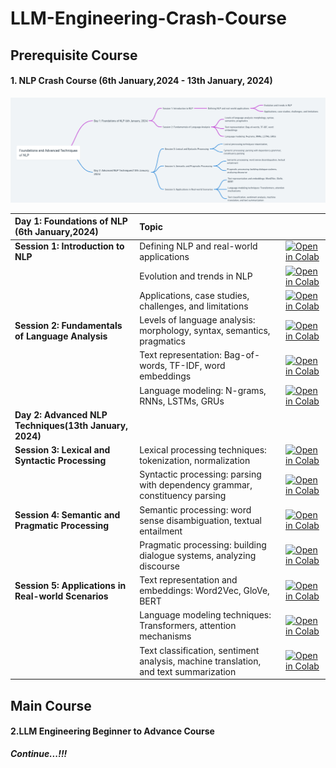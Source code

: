 # LLM-Engineering-Crash-Course

## Prerequisite Course

#### 1. NLP Crash Course (6th January,2024 - 13th January, 2024)

![](images/NLPWorkshopMindMap.png)

| Day 1: Foundations of NLP (6th January,2024)                 | Topic                                                                                |                                                                                                                                                                                                                                      |
| :----------------------------------------------------------- | :----------------------------------------------------------------------------------- | ------------------------------------------------------------------------------------------------------------------------------------------------------------------------------------------------------------------------------------ |
| **Session 1: Introduction to NLP**                     | Defining NLP and real-world applications                                             | [![Open in Colab](https://colab.research.google.com/assets/colab-badge.svg)](https://colab.research.google.com/github/ashishpatel26/LLM-Engineering-Crash-Course/)                                                                        |
|                                                              | Evolution and trends in NLP                                                          | [![Open in Colab](https://colab.research.google.com/assets/colab-badge.svg)](https://colab.research.google.com/github/ashishpatel26/LLM-Engineering-Crash-Course/)                                                                        |
|                                                              | Applications, case studies, challenges, and limitations                              | [![Open in Colab](https://colab.research.google.com/assets/colab-badge.svg)](https://colab.research.google.com/github/ashishpatel26/LLM-Engineering-Crash-Course/)                                                                        |
| **Session 2: Fundamentals of Language Analysis**       | Levels of language analysis: morphology, syntax, semantics, pragmatics               | [![Open in Colab](https://colab.research.google.com/assets/colab-badge.svg)](https://colab.research.google.com/github/ashishpatel26/LLM-Engineering-Crash-Course/blob/main/NLPCrashCourse/Session2/2_1_Levels_of_language_analysis.ipynb) |
|                                                              | Text representation: Bag-of-words, TF-IDF, word embeddings                           | [![Open in Colab](https://colab.research.google.com/assets/colab-badge.svg)](https://colab.research.google.com/github/ashishpatel26/LLM-Engineering-Crash-Course/blob/main/NLPCrashCourse/Session2/2_2_Text_representation.ipynb)         |
|                                                              | Language modeling: N-grams, RNNs, LSTMs, GRUs                                        | [![Open in Colab](https://colab.research.google.com/assets/colab-badge.svg)](https://colab.research.google.com/github/ashishpatel26/LLM-Engineering-Crash-Course/blob/main/NLPCrashCourse/Session2/2_3_Language_modeling.ipynb)           |
| **Day 2: Advanced NLP Techniques(13th January, 2024)** |                                                                                      |                                                                                                                                                                                                                                      |
| **Session 3: Lexical and Syntactic Processing**        | Lexical processing techniques: tokenization, normalization                           | [![Open in Colab](https://colab.research.google.com/assets/colab-badge.svg)](https://colab.research.google.com/github/ashishpatel26/LLM-Engineering-Crash-Course/)                                                                        |
|                                                              | Syntactic processing: parsing with dependency grammar, constituency parsing          | [![Open in Colab](https://colab.research.google.com/assets/colab-badge.svg)](https://colab.research.google.com/github/ashishpatel26/LLM-Engineering-Crash-Course/)                                                                        |
| **Session 4: Semantic and Pragmatic Processing**       | Semantic processing: word sense disambiguation, textual entailment                   | [![Open in Colab](https://colab.research.google.com/assets/colab-badge.svg)](https://colab.research.google.com/github/ashishpatel26/LLM-Engineering-Crash-Course/)                                                                        |
|                                                              | Pragmatic processing: building dialogue systems, analyzing discourse                 | [![Open in Colab](https://colab.research.google.com/assets/colab-badge.svg)](https://colab.research.google.com/github/ashishpatel26/LLM-Engineering-Crash-Course/)                                                                        |
| **Session 5: Applications in Real-world Scenarios**    | Text representation and embeddings: Word2Vec, GloVe, BERT                            | [![Open in Colab](https://colab.research.google.com/assets/colab-badge.svg)](https://colab.research.google.com/github/ashishpatel26/LLM-Engineering-Crash-Course/)                                                                        |
|                                                              | Language modeling techniques: Transformers, attention mechanisms                     | [![Open in Colab](https://colab.research.google.com/assets/colab-badge.svg)](https://colab.research.google.com/github/ashishpatel26/LLM-Engineering-Crash-Course/)                                                                        |
|                                                              | Text classification, sentiment analysis, machine translation, and text summarization | [![Open in Colab](https://colab.research.google.com/assets/colab-badge.svg)](https://colab.research.google.com/github/ashishpatel26/LLM-Engineering-Crash-Course/)                                                                        |

## Main Course

#### 2.LLM Engineering Beginner to Advance Course

***Continue...!!!***
